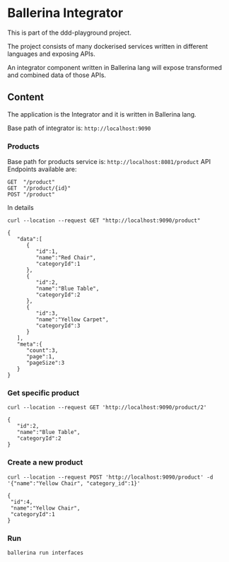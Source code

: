 # Ballerina Integrator

This is part of the ddd-playground project.

The project consists of many dockerised services written in different languages and exposing APIs.

An integrator component written in Ballerina lang will expose transformed and combined data of those APIs.

## Content

The application is the Integrator and it is written in Ballerina lang.

Base path of integrator is: `http://localhost:9090`

### Products
Base path for products service is: `http://localhost:8081/product`
API Endpoints available are:
```
GET  "/product"
GET  "/product/{id}"
POST "/product"
```
In details
```
curl --location --request GET "http://localhost:9090/product"

{
   "data":[
      {
         "id":1,
         "name":"Red Chair",
         "categoryId":1
      },
      {
         "id":2,
         "name":"Blue Table",
         "categoryId":2
      },
      {
         "id":3,
         "name":"Yellow Carpet",
         "categoryId":3
      }
   ],
   "meta":{
      "count":3,
      "page":1,
      "pageSize":3
   }
}
```

### Get specific product

```
curl --location --request GET 'http://localhost:9090/product/2'

{
   "id":2,
   "name":"Blue Table",
   "categoryId":2
}
```

### Create a new product

```
curl --location --request POST 'http://localhost:9090/product' -d '{"name":"Yellow Chair", "category_id":1}'

{
 "id":4,
 "name":"Yellow Chair",
 "categoryId":1
}
```

### Run
```
ballerina run interfaces
```